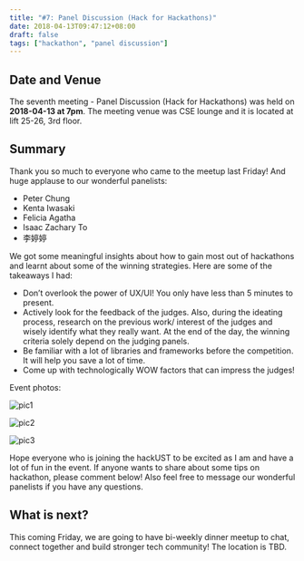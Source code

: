 ```yaml
---
title: "#7: Panel Discussion (Hack for Hackathons)"
date: 2018-04-13T09:47:12+08:00
draft: false
tags: ["hackathon", "panel discussion"]
---
```


## Date and Venue

The seventh meeting - Panel Discussion (Hack for Hackathons) was held on **2018-04-13 at 7pm**.
The meeting venue was CSE lounge and it is located at lift 25-26, 3rd floor.

## Summary


Thank you so much to everyone who came to the meetup last Friday! And huge applause to our wonderful panelists:

- Peter Chung
- Kenta Iwasaki
- Felicia Agatha
- Isaac Zachary To
- 李婷婷

We got some meaningful insights about how to gain most out of hackathons and learnt about some of the winning strategies. Here are some of the takeaways I had:

- Don’t overlook the power of UX/UI! You only have less than 5 minutes to present.
- Actively look for the feedback of the judges. Also, during the ideating process, research on the previous work/ interest of the judges and wisely identify what they really want. At the end of the day, the winning criteria solely depend on the judging panels.
- Be familiar with a lot of libraries and frameworks before the competition. It will help you save a lot of time.
- Come up with technologically WOW factors that can impress the judges!

Event photos:

![pic1](p1.jpg)

![pic2](p2.jpg)

![pic3](p3.jpg)

Hope everyone who is joining the hackUST to be excited as I am and have a lot of fun in the event. If anyone wants to share about some tips on hackathon, please comment below! Also feel free to message our wonderful panelists if you have any questions.

## What is next?

This coming Friday, we are going to have bi-weekly dinner meetup to chat, connect together and build stronger tech community! The location is TBD.
